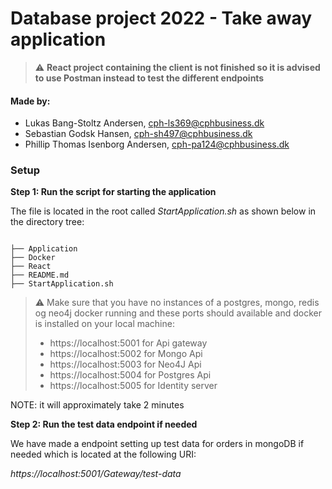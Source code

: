 # Database project 2022 - Take away application 

> :warning: **React project containing the client is not finished so it is advised to use Postman instead to test the different endpoints**

#### Made by: ####

* Lukas Bang-Stoltz Andersen, cph-ls369@cphbusiness.dk
* Sebastian Godsk Hansen, cph-sh497@cphbusiness.dk 
* Phillip Thomas Isenborg Andersen, cph-pa124@cphbusiness.dk


### Setup

**Step 1: Run the script for starting the application**

The file is located in the root called *StartApplication.sh* as shown below in the directory tree:

```

├── Application
├── Docker
├── React
├── README.md
├── StartApplication.sh
```


> :warning: Make sure that you have no instances of a postgres, mongo, redis og neo4j docker running and these ports should available and docker is installed on your local machine:
> 
> * https://localhost:5001 for Api gateway
> * https://localhost:5002 for Mongo Api
> * https://localhost:5003 for Neo4J Api
> * https://localhost:5004 for Postgres Api
> * https://localhost:5005 for Identity server

 NOTE: it will approximately take 2 minutes

**Step 2: Run the test data endpoint if needed**

We have made a endpoint setting up test data for orders in mongoDB if needed which is located at the following URI:

*https://localhost:5001/Gateway/test-data*












